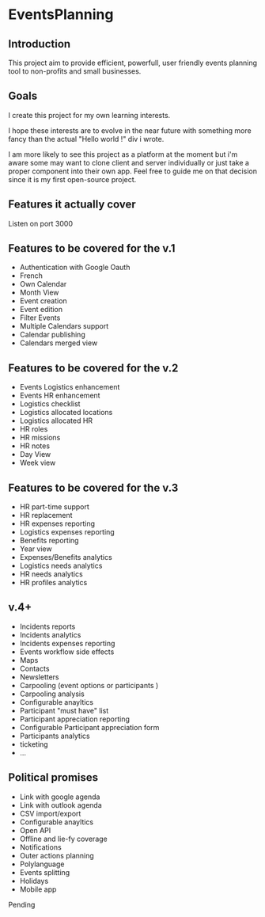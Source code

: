 # EventsPlanning

## Introduction

  This project aim to provide efficient, powerfull, user friendly events planning tool to non-profits and small businesses.

## Goals 

  I create this project for my own learning interests. 
  
  I hope these interests are to evolve in the near future with something more fancy than the actual "Hello world !" div i wrote.

  I am more likely to see this project as a platform at the moment but i'm aware some may want to clone client and server individually or just take a proper component into their own app. Feel free to guide me on that decision since it is my first open-source project.

## Features it actually cover

  Listen on port 3000

## Features to be covered for the v.1 

  * Authentication with Google Oauth
  * French
  * Own Calendar
  * Month View
  * Event creation
  * Event edition
  * Filter Events
  * Multiple Calendars support
  * Calendar publishing 
  * Calendars merged view

## Features to be covered for the v.2

  * Events Logistics enhancement
  * Events HR enhancement
  * Logistics checklist
  * Logistics allocated locations
  * Logistics allocated HR
  * HR roles
  * HR missions
  * HR notes
  * Day View
  * Week view

## Features to be covered for the v.3

  * HR part-time support
  * HR replacement
  * HR expenses reporting
  * Logistics expenses reporting
  * Benefits reporting
  * Year view
  * Expenses/Benefits analytics
  * Logistics needs analytics
  * HR needs analytics
  * HR profiles analytics

## v.4+

  * Incidents reports
  * Incidents analytics
  * Incidents expenses reporting
  * Events workflow side effects
  * Maps
  * Contacts
  * Newsletters
  * Carpooling (event options or participants )
  * Carpooling analysis
  * Configurable anayltics
  * Participant "must have" list
  * Participant appreciation reporting
  * Configurable Participant appreciation form
  * Participants analytics
  * ticketing
  * ...

## Political promises

  * Link with google agenda
  * Link with outlook agenda
  * CSV import/export
  * Configurable anayltics
  * Open API
  * Offline and lie-fy coverage
  * Notifications
  * Outer actions planning
  * Polylanguage
  * Events splitting
  * Holidays
  * Mobile app

  Pending